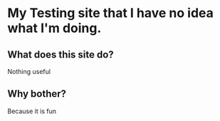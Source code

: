 # My Testing site that I have no idea what I'm doing.

## What does this site do?

Nothing useful

## Why bother?

Because it is fun
